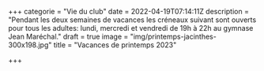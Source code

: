 +++
categorie = "Vie du club"
date = 2022-04-19T07:14:11Z
description = "Pendant les deux semaines de vacances les créneaux suivant sont ouverts pour tous les adultes: lundi, mercredi et vendredi de 19h à 22h au gymnase Jean Maréchal."
draft = true
image = "img/printemps-jacinthes-300x198.jpg"
title = "Vacances de printemps 2023"

+++
